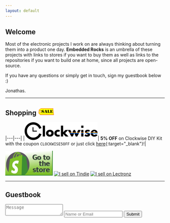 ```yaml
---
layout: default
---
```



## Welcome

Most of the electronic projects I work on are always thinking about turning them into a product one day. **Embedded Rocks** is an umbrella of these projects with links to stores if you want to buy them as well as links to the repositories if you want to build one at home, since all projects are open-source.

If you have any questions or simply get in touch, sign my guestbook below :)

Jonathas.

---

## Shopping ![90s GIF Sale](assets/img/sale.gif) 

|---|---|
|![Clockwise logo](assets/img/clockwise-logo.png)| **5% OFF** on Clockwise DIY Kit with the coupon `CLOCKWISE5OFF` or just click [here](https://0f44a3.myshopify.com/cart/46296134254874:1?note=origin-embeddedrocks-homepage&discount=CLOCKWISE5OFF){:target="_blank"}!|

<a href="https://store.embedded.rocks/" target="_blank"><img src="assets/img/shopify.png" alt="Go to the store" width="150" height="78"></a>
<a href="https://www.tindie.com/stores/embedded-rocks/?ref=offsite_badges&utm_source=sellers_jnthas&utm_medium=badges&utm_campaign=badge_medium" target="_blank"><img src="https://d2ss6ovg47m0r5.cloudfront.net/badges/tindie-mediums.png" alt="I sell on Tindie" width="150" height="78"></a>
<a href="https://lectronz.com/stores/embedded-rocks" target="_blank"><img alt="I sell on Lectronz" src="https://lectronz.com/static/badges/i-sell-on-lectronz-medium.png"></a>

---

## Guestbook
<!--![Shopify button](assets/img/shopify.png) -->
<div class="container">
    <form action="https://usebasin.com/f/be3b2e6ed179" method="POST" enctype="multipart/form-data" id="guestbook">
        <textarea name="message" row="3" placeholder="Message" required></textarea>
        <input type="text" name="name" placeholder="Name or Email" required/>
        <input  id="dateTime" type="hidden" name="dateTime"/>
        <input type="submit"/>
    </form>
</div>
<script>
    document.getElementById('dateTime').value = new Date().toUTCString();
</script>
